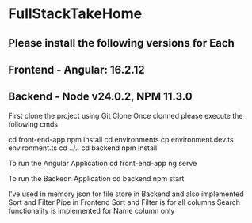 # FullStackTakeHome
## Please install the following versions for Each 
## Frontend - Angular: 16.2.12
## Backend - Node v24.0.2, NPM 11.3.0


First clone the project using Git Clone 
Once clonned please execute the following cmds

cd front-end-app
npm install 
cd environments
cp environment.dev.ts environment.ts
cd ../..
cd backend 
npm install


To run the Angular Application
cd front-end-app
ng serve

To run the Backedn Application
cd backend 
npm start 


I've used in memory json for file store in Backend and also implemented Sort and Filter Pipe in Frontend 
Sort and Filter is for all columns 
Search functionality is implemented for Name column only